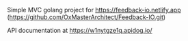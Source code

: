 Simple MVC golang project for https://feedback-io.netlify.app (https://github.com/OxMasterArchitect/Feedback-IO.git)

API documentation at https://w1nytgze1q.apidog.io/
